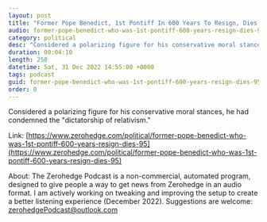 ```yaml
---
layout: post
title: "Former Pope Benedict, 1st Pontiff In 600 Years To Resign, Dies At 95"
audio: former-pope-benedict-who-was-1st-pontiff-600-years-resign-dies-95-9
category: political
desc: "Considered a polarizing figure for his conservative moral stances, he had condemned the &quot;dictatorship of relativism.&quot;"
duration: 00:04:10
length: 250
datetime: Sat, 31 Dec 2022 14:55:00 +0000
tags: podcast
guid: former-pope-benedict-who-was-1st-pontiff-600-years-resign-dies-95-0
order: 0
---
```

Considered a polarizing figure for his conservative moral stances, he had condemned the &quot;dictatorship of relativism.&quot;

Link: [https://www.zerohedge.com/political/former-pope-benedict-who-was-1st-pontiff-600-years-resign-dies-95](https://www.zerohedge.com/political/former-pope-benedict-who-was-1st-pontiff-600-years-resign-dies-95)

About: The Zerohedge Podcast is a non-commercial, automated program, designed to give people a way to get news from Zerohedge in an audio format.  I am actively working on tweaking and improving the setup to create a better listening experience (December 2022).  Suggestions are welcome: [zerohedgePodcast@outlook.com](mailto:zerohedgePodcast@outlook.com)